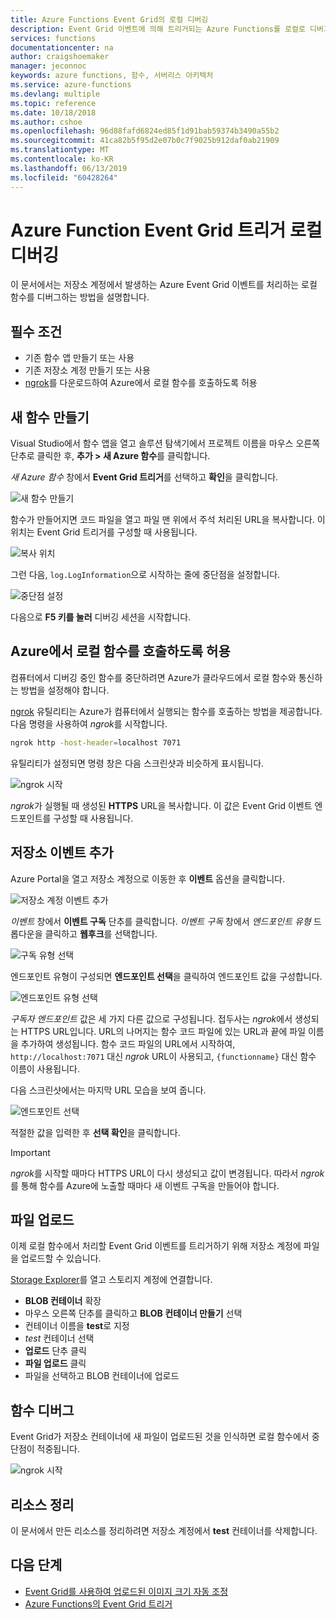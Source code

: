 ```yaml
---
title: Azure Functions Event Grid의 로컬 디버깅
description: Event Grid 이벤트에 의해 트리거되는 Azure Functions를 로컬로 디버그하는 방법 알아보기
services: functions
documentationcenter: na
author: craigshoemaker
manager: jeconnoc
keywords: azure functions, 함수, 서버리스 아키텍처
ms.service: azure-functions
ms.devlang: multiple
ms.topic: reference
ms.date: 10/18/2018
ms.author: cshoe
ms.openlocfilehash: 96d88fafd6824ed85f1d91bab59374b3490a55b2
ms.sourcegitcommit: 41ca82b5f95d2e07b0c7f9025b912daf0ab21909
ms.translationtype: MT
ms.contentlocale: ko-KR
ms.lasthandoff: 06/13/2019
ms.locfileid: "60428264"
---
```

# <a name="azure-function-event-grid-trigger-local-debugging"></a>Azure Function Event Grid 트리거 로컬 디버깅

이 문서에서는 저장소 계정에서 발생하는 Azure Event Grid 이벤트를 처리하는 로컬 함수를 디버그하는 방법을 설명합니다. 

## <a name="prerequisites"></a>필수 조건

- 기존 함수 앱 만들기 또는 사용
- 기존 저장소 계정 만들기 또는 사용
- [ngrok](https://ngrok.com/)를 다운로드하여 Azure에서 로컬 함수를 호출하도록 허용

## <a name="create-a-new-function"></a>새 함수 만들기

Visual Studio에서 함수 앱을 열고 솔루션 탐색기에서 프로젝트 이름을 마우스 오른쪽 단추로 클릭한 후, **추가 > 새 Azure 함수**를 클릭합니다.

*새 Azure 함수* 창에서 **Event Grid 트리거**를 선택하고 **확인**을 클릭합니다.

![새 함수 만들기](./media/functions-debug-event-grid-trigger-local/functions-debug-event-grid-trigger-local-add-function.png)

함수가 만들어지면 코드 파일을 열고 파일 맨 위에서 주석 처리된 URL을 복사합니다. 이 위치는 Event Grid 트리거를 구성할 때 사용됩니다.

![복사 위치](./media/functions-debug-event-grid-trigger-local/functions-debug-event-grid-trigger-local-copy-location.png)

그런 다음, `log.LogInformation`으로 시작하는 줄에 중단점을 설정합니다.

![중단점 설정](./media/functions-debug-event-grid-trigger-local/functions-debug-event-grid-trigger-local-set-breakpoint.png)


다음으로 **F5 키를 눌러** 디버깅 세션을 시작합니다.

## <a name="allow-azure-to-call-your-local-function"></a>Azure에서 로컬 함수를 호출하도록 허용

컴퓨터에서 디버깅 중인 함수를 중단하려면 Azure가 클라우드에서 로컬 함수와 통신하는 방법을 설정해야 합니다.

[ngrok](https://ngrok.com/) 유틸리티는 Azure가 컴퓨터에서 실행되는 함수를 호출하는 방법을 제공합니다. 다음 명령을 사용하여 *ngrok*를 시작합니다.

```bash
ngrok http -host-header=localhost 7071
```
유틸리티가 설정되면 명령 창은 다음 스크린샷과 비슷하게 표시됩니다.

![ngrok 시작](./media/functions-debug-event-grid-trigger-local/functions-debug-event-grid-trigger-local-ngrok.png)

*ngrok*가 실행될 때 생성된 **HTTPS** URL을 복사합니다. 이 값은 Event Grid 이벤트 엔드포인트를 구성할 때 사용됩니다.

## <a name="add-a-storage-event"></a>저장소 이벤트 추가

Azure Portal을 열고 저장소 계정으로 이동한 후 **이벤트** 옵션을 클릭합니다.

![저장소 계정 이벤트 추가](./media/functions-debug-event-grid-trigger-local/functions-debug-event-grid-trigger-local-add-event.png)

*이벤트* 창에서 **이벤트 구독** 단추를 클릭합니다. *이벤트 구독* 창에서 *엔드포인트 유형* 드롭다운을 클릭하고 **웹후크**를 선택합니다.

![구독 유형 선택](./media/functions-debug-event-grid-trigger-local/functions-debug-event-grid-trigger-local-event-subscription-type.png)

엔드포인트 유형이 구성되면 **엔드포인트 선택**을 클릭하여 엔드포인트 값을 구성합니다.

![엔드포인트 유형 선택](./media/functions-debug-event-grid-trigger-local/functions-debug-event-grid-trigger-local-event-subscription-endpoint.png)

*구독자 엔드포인트* 값은 세 가지 다른 값으로 구성됩니다. 접두사는 *ngrok*에서 생성되는 HTTPS URL입니다. URL의 나머지는 함수 코드 파일에 있는 URL과 끝에 파일 이름을 추가하여 생성됩니다. 함수 코드 파일의 URL에서 시작하여, `http://localhost:7071` 대신 *ngrok* URL이 사용되고, `{functionname}` 대신 함수 이름이 사용됩니다.

다음 스크린샷에서는 마지막 URL 모습을 보여 줍니다.

![엔드포인트 선택](./media/functions-debug-event-grid-trigger-local/functions-debug-event-grid-trigger-local-event-subscription-endpoint-selection.png)

적절한 값을 입력한 후 **선택 확인**을 클릭합니다.

> [!IMPORTANT]
> *ngrok*를 시작할 때마다 HTTPS URL이 다시 생성되고 값이 변경됩니다. 따라서 *ngrok*를 통해 함수를 Azure에 노출할 때마다 새 이벤트 구독을 만들어야 합니다.

## <a name="upload-a-file"></a>파일 업로드

이제 로컬 함수에서 처리할 Event Grid 이벤트를 트리거하기 위해 저장소 계정에 파일을 업로드할 수 있습니다. 

[Storage Explorer](https://azure.microsoft.com/features/storage-explorer/)를 열고 스토리지 계정에 연결합니다. 

- **BLOB 컨테이너** 확장 
- 마우스 오른쪽 단추를 클릭하고 **BLOB 컨테이너 만들기** 선택
- 컨테이너 이름을 **test**로 지정
- *test* 컨테이너 선택
- **업로드** 단추 클릭
- **파일 업로드** 클릭
- 파일을 선택하고 BLOB 컨테이너에 업로드

## <a name="debug-the-function"></a>함수 디버그

Event Grid가 저장소 컨테이너에 새 파일이 업로드된 것을 인식하면 로컬 함수에서 중단점이 적중됩니다.

![ngrok 시작](./media/functions-debug-event-grid-trigger-local/functions-debug-event-grid-trigger-local-breakpoint.png)

## <a name="clean-up-resources"></a>리소스 정리

이 문서에서 만든 리소스를 정리하려면 저장소 계정에서 **test** 컨테이너를 삭제합니다.

## <a name="next-steps"></a>다음 단계

- [Event Grid를 사용하여 업로드된 이미지 크기 자동 조정](../event-grid/resize-images-on-storage-blob-upload-event.md)
- [Azure Functions의 Event Grid 트리거](./functions-bindings-event-grid.md)
